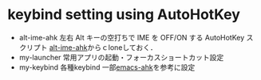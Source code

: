 # keybind setting using AutoHotKey

* alt-ime-ahk
左右 Alt キーの空打ちで IME を OFF/ON する AutoHotKey スクリプト
[alt-ime-ahk](https://github.com/karakaram/alt-ime-ahk/releases)からｃloneしておく．
* my-launcher
常用アプリの起動・フォーカスショートカット設定
* my-keybind
各種keybind
一部[emacs-ahk](https://github.com/usi3/emacs.ahk)を参考に設定